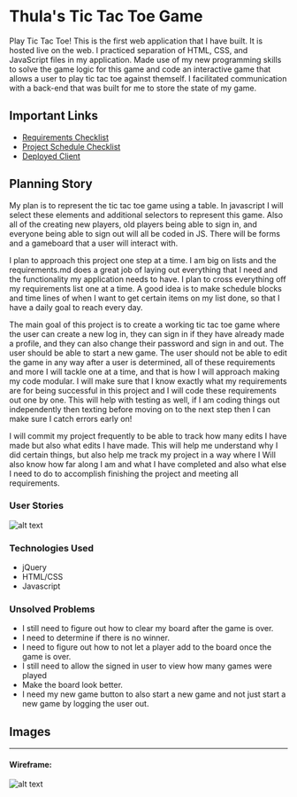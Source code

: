 # Thula's Tic Tac Toe Game

Play Tic Tac Toe! This is the first web application that I have built. It is hosted live on the web. I practiced separation of HTML, CSS, and JavaScript files in my application. Made use of my new programming skills to solve the game logic for this game and code an interactive game that allows a user to play tic tac toe against themself. I facilitated communication with a back-end that was built for me to store the state of my game.

## Important Links

- [Requirements Checklist](https://docs.google.com/document/d/1FrPyD1XduGM2eoMzyuIYzYBNJNsbJRIPKuyCQcLov4c/edit?usp=sharing)
- [Project Schedule Checklist](https://docs.google.com/document/d/1HL4DUaWxq0CrFPBqreamzYy1s7X5egYaOanYhFCqwgE/edit?usp=sharing)
- [Deployed Client](https://tparks1100.github.io/thulas-tic-tac-toe-client/)

## Planning Story

My plan is to represent the tic tac toe game using a table. In javascript I will select these elements and additional selectors to represent this game. Also all of the creating new players, old players being able to sign in, and everyone being able to sign out will all be coded in JS. There will be forms and a gameboard that a user will interact with.

I plan to approach this project one step at a time. I am big on lists and the requirements.md does a great job of laying out everything that I need and the functionality my application needs to have. I plan to cross everything off my requirements list one at a time. A good idea is to make schedule blocks and time lines of when I want to get certain items on my list done, so that I have a daily goal to reach every day.

The main goal of this project is to create a working tic tac toe game where the user can create a new log in, they can sign in if they have already made a profile, and they can also change their password and sign in and out. The user should be able to start a new game. The user should not be able to edit the game in any way after a user is determined, all of these requirements and more I will tackle one at a time, and that is how I will approach making my code modular. I will make sure that I know exactly what my requirements are for being successful in this project and I will code these requirements out one by one. This will help with testing as well, if I am coding things out independently then texting before moving on to the next step then I can make sure I catch errors early on!

I will commit my project frequently to be able to track how many edits I have made but also what edits I have made. This will help me understand why I did certain things, but also help me track my project in a way where I Will also know how far along I am and what I have completed and also what else I need to do to accomplish finishing the project and meeting all requirements.

### User Stories

![alt text](https://i.imgur.com/oMkMKQX.jpg "Thula's User Stories")

### Technologies Used

- jQuery
- HTML/CSS
- Javascript

### Unsolved Problems

- I still need to figure out how to clear my board after the game is over.
- I need to determine if there is no winner.
- I need to figure out how to not let a player add to the board once the game is over.
- I still need to allow the signed in user to view how many games were played
- Make the board look better.
- I need my new game button to also start a new game and not just start a new game by logging the user out.

## Images

---

#### Wireframe:
![alt text](https://i.imgur.com/gaPzvbl.jpg "Thula's Tic Tac Toe Wireframe")
